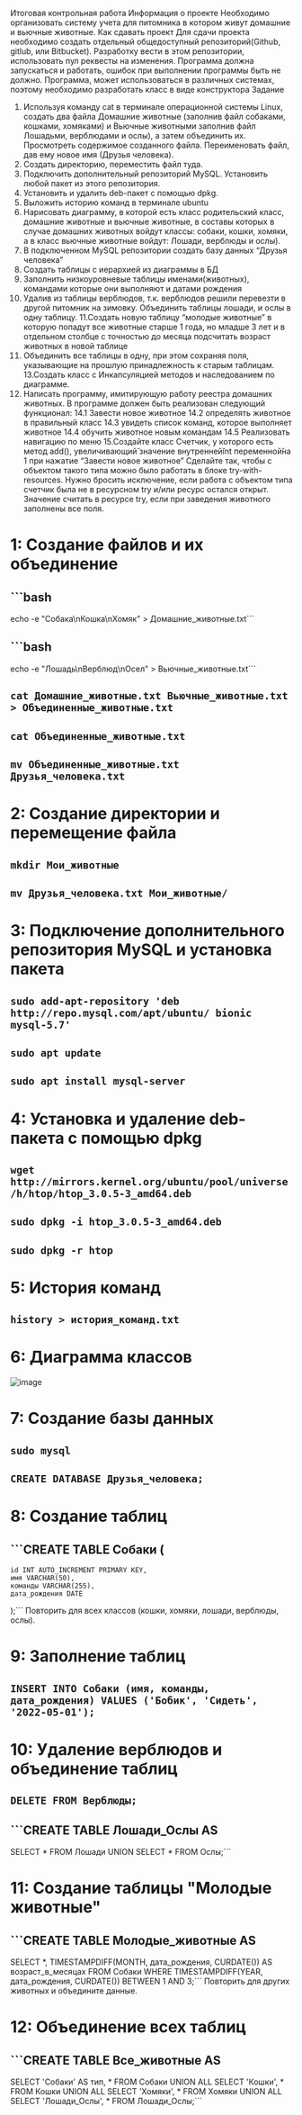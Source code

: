 Итоговая контрольная работа
Информация о проекте
Необходимо организовать систему учета для питомника в котором живут
домашние и вьючные животные.
Как сдавать проект
Для сдачи проекта необходимо создать отдельный общедоступный
репозиторий(Github, gitlub, или Bitbucket). Разработку вести в этом
репозитории, использовать пул реквесты на изменения. Программа должна
запускаться и работать, ошибок при выполнении программы быть не должно.
Программа, может использоваться в различных системах, поэтому необходимо
разработать класс в виде конструктора
Задание
1. Используя команду cat в терминале операционной системы Linux, создать
два файла Домашние животные (заполнив файл собаками, кошками,
хомяками) и Вьючные животными заполнив файл Лошадьми, верблюдами и
ослы), а затем объединить их. Просмотреть содержимое созданного файла.
Переименовать файл, дав ему новое имя (Друзья человека).
2. Создать директорию, переместить файл туда.
3. Подключить дополнительный репозиторий MySQL. Установить любой пакет
из этого репозитория.
4. Установить и удалить deb-пакет с помощью dpkg.
5. Выложить историю команд в терминале ubuntu
6. Нарисовать диаграмму, в которой есть класс родительский класс, домашние
животные и вьючные животные, в составы которых в случае домашних
животных войдут классы: собаки, кошки, хомяки, а в класс вьючные животные
войдут: Лошади, верблюды и ослы).
7. В подключенном MySQL репозитории создать базу данных “Друзья
человека”
8. Создать таблицы с иерархией из диаграммы в БД
9. Заполнить низкоуровневые таблицы именами(животных), командами
которые они выполняют и датами рождения
10. Удалив из таблицы верблюдов, т.к. верблюдов решили перевезти в другой
питомник на зимовку. Объединить таблицы лошади, и ослы в одну таблицу.
11.Создать новую таблицу “молодые животные” в которую попадут все
животные старше 1 года, но младше 3 лет и в отдельном столбце с точностью
до месяца подсчитать возраст животных в новой таблице
12. Объединить все таблицы в одну, при этом сохраняя поля, указывающие на
прошлую принадлежность к старым таблицам.
13.Создать класс с Инкапсуляцией методов и наследованием по диаграмме.
14. Написать программу, имитирующую работу реестра домашних животных.
В программе должен быть реализован следующий функционал:
14.1 Завести новое животное
14.2 определять животное в правильный класс
14.3 увидеть список команд, которое выполняет животное
14.4 обучить животное новым командам
14.5 Реализовать навигацию по меню
15.Создайте класс Счетчик, у которого есть метод add(), увеличивающий̆
значение внутренней̆int переменной̆на 1 при нажатие “Завести новое
животное” Сделайте так, чтобы с объектом такого типа можно было работать в
блоке try-with-resources. Нужно бросить исключение, если работа с объектом
типа счетчик была не в ресурсном try и/или ресурс остался открыт. Значение
считать в ресурсе try, если при заведения животного заполнены все поля.


# 1: Создание файлов и их объединение
## ```bash
echo -e "Собака\nКошка\nХомяк" > Домашние_животные.txt```
## ```bash
echo -e "Лошадь\nВерблюд\nОсел" > Вьючные_животные.txt```
## ```cat Домашние_животные.txt Вьючные_животные.txt > Объединенные_животные.txt```
## ```cat Объединенные_животные.txt```
## ```mv Объединенные_животные.txt Друзья_человека.txt```
# 2: Создание директории и перемещение файла
## ```mkdir Мои_животные```
## ```mv Друзья_человека.txt Мои_животные/```
# 3: Подключение дополнительного репозитория MySQL и установка пакета
## ```sudo add-apt-repository 'deb http://repo.mysql.com/apt/ubuntu/ bionic mysql-5.7'```
## ```sudo apt update```
## ```sudo apt install mysql-server```
# 4: Установка и удаление deb-пакета с помощью dpkg
## ```wget http://mirrors.kernel.org/ubuntu/pool/universe/h/htop/htop_3.0.5-3_amd64.deb```
## ```sudo dpkg -i htop_3.0.5-3_amd64.deb```
## ```sudo dpkg -r htop```
# 5: История команд
## ```history > история_команд.txt```
# 6: Диаграмма классов
![image](https://github.com/user-attachments/assets/4234a4c1-f98b-4293-8dad-d1ad3cbd6bfb)


# 7: Создание базы данных
## ```sudo mysql```
## ```CREATE DATABASE Друзья_человека;```
# 8: Создание таблиц
## ```CREATE TABLE Собаки (
    id INT AUTO_INCREMENT PRIMARY KEY,
    имя VARCHAR(50),
    команды VARCHAR(255),
    дата_рождения DATE
);```
Повторить для всех классов (кошки, хомяки, лошади, верблюды, ослы).

# 9: Заполнение таблиц
## ```INSERT INTO Собаки (имя, команды, дата_рождения) VALUES ('Бобик', 'Сидеть', '2022-05-01');```
# 10: Удаление верблюдов и объединение таблиц
## ```DELETE FROM Верблюды;```
## ```CREATE TABLE Лошади_Ослы AS 
SELECT * FROM Лошади 
UNION 
SELECT * FROM Ослы;```
# 11: Создание таблицы "Молодые животные"
## ```CREATE TABLE Молодые_животные AS
SELECT *, TIMESTAMPDIFF(MONTH, дата_рождения, CURDATE()) AS возраст_в_месяцах
FROM Собаки
WHERE TIMESTAMPDIFF(YEAR, дата_рождения, CURDATE()) BETWEEN 1 AND 3;```
Повторить для других животных и объедините данные.

# 12: Объединение всех таблиц
## ```CREATE TABLE Все_животные AS
SELECT 'Собаки' AS тип, * FROM Собаки
UNION ALL
SELECT 'Кошки', * FROM Кошки
UNION ALL
SELECT 'Хомяки', * FROM Хомяки
UNION ALL
SELECT 'Лошади_Ослы', * FROM Лошади_Ослы;```

